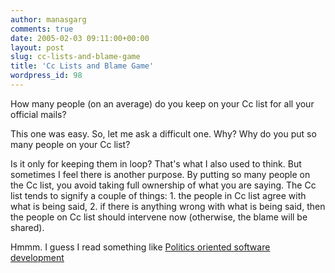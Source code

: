 ```yaml
---
author: manasgarg
comments: true
date: 2005-02-03 09:11:00+00:00
layout: post
slug: cc-lists-and-blame-game
title: 'Cc Lists and Blame Game'
wordpress_id: 98
---
```


How many people (on an average) do you keep on your Cc list for all your official mails?

This one was easy. So, let me ask a difficult one. Why? Why do you put so many people on your Cc list?

Is it only for keeping them in loop? That's what I also used to think. But sometimes I feel there is another purpose. By putting so many people on the Cc list, you avoid taking full ownership of what you are saying. The Cc list tends to signify a couple of things: 1. the people in Cc list agree with what is being said, 2. if there is anything wrong with what is being said, then the people on Cc list should intervene now (otherwise, the blame will be shared).

Hmmm. I guess I read something like [Politics oriented software development](http://www.kuro5hin.org/story/2005/1/28/32622/4244)
